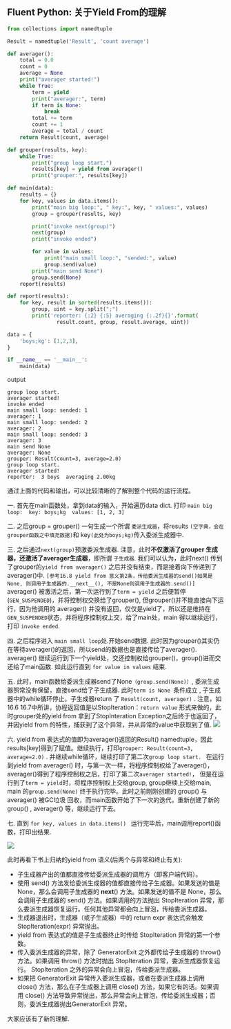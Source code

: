 
## Fluent Python: 关于Yield From的理解

```Python
from collections import namedtuple

Result = namedtuple('Result', 'count average')

def averager():
    total = 0.0
    count = 0
    average = None
    print("averager started!")
    while True:
        term = yield
        print("averager:", term)
        if term is None:
            break
        total += term 
        count += 1
        average = total / count
    return Result(count, average)

def grouper(results, key):
    while True:
        print("group loop start.")
        results[key] = yield from averager()
        print("grouper:", results[key])

def main(data):
    results = {}
    for key, values in data.items():
        print("main big loop:", " key:", key, " values:", values)
        group = grouper(results, key)

        print("invoke next(group)")
        next(group)
        print("invoke ended")

        for value in values:
            print("main small loop:", "sended:", value)
            group.send(value)
        print("main send None")
        group.send(None)    
    report(results)

def report(results):
    for key, result in sorted(results.items()):
        group, uint = key.split(";")
        print('reporter: {:2} {:5} averaging {:.2f}{}'.format(
                result.count, group, result.average, uint))

data = {
    'boys;kg': [1,2,3],
}

if __name__ == '__main__':
    main(data)

```

output
```
group loop start.
averager started!
invoke ended
main small loop: sended: 1
averager: 1
main small loop: sended: 2
averager: 2
main small loop: sended: 3
averager: 3
main send None
averager: None
grouper: Result(count=3, average=2.0)
group loop start.
averager started!
reporter:  3 boys  averaging 2.00kg

```

通过上面的代码和输出，可以比较清晰的了解到整个代码的运行流程。

一. 首先在main函数处，拿到data的输入，开始遍历data dict.  打印  `main big loop:  key: boys;kg  values: [1, 2, 3]`

二. 之后group = grouper() 一句生成一个所谓 `委派生成器`，将results `(空字典，会在grouper函数之中填充数据)`和 key`(此处为boys;kg)`传入委派生成器中.

三. 之后通过`next(group)`预激委派生成器. 注意，此时**不仅激活了grouper 生成器，还激活了averager生成器**，即所谓 `子生成器`. 我们可以认为，此时next() 传到了grouper的`yield from averager()` 之后并没有结束，而是接着向下传递到了averager()中. 
`[参考16.8 yield from 意义第2条，传给委派生成器的send()如果是None, 则调用子生成器的.__next__(), 不是None则调用子生成器的.send()] ` 
averager() 被激活之后，第一次运行到了`term = yield` 之后便暂停(`GEN_SUSPENDED`)，并将控制权交换给了grouper(),  但grouper()并不能直接向下运行，因为他调用的 averager() 并没有返回，仅仅是yield了，所以还是维持在`GEN_SUSPENDED`状态，并将程序控制权上交，给了main处，main 得以继续运行，打印 `invoke ended`.

四. 之后程序进入 `main small loop`处.开始send数据. 此时因为grouper()其实仍在等待averager()的返回，所以send的数据也是直接传给了averager(). averager() 继续运行到下一个yield处，交还控制权给grouper()，group()进而交还给了main函数. 如此运行直到 `for value in values` 结束.

五.  此时，main函数给委派生成器send了None`（group.send(None)）`, 委派生成器照常没有保留，直接send给了子生成器. 此时`term is None `条件成立 , 子生成器中的while循环停止。子生成器return 了 `Result(count, averager)` . 注意，如16.6 16.7中所讲，协程返回值是以StopIteration：`return value` 形式来做的，此时grouper处的yield from 拿到了StopInteration Exception之后终于也返回了，并因yield from 的特性，捕获到了这个异常，并从异常的value中获取到了值. 
![](https://ww1.sinaimg.cn/large/005YhI8igy1fx9x2acmqtj30h803dmy3)


六.  yield from 表达式的值即为averager()返回的Result() namedtuple，因此results[key]得到了赋值。继续执行，打印`grouper: Result(count=3, average=2.0)` . 并继续while循环，继续打印了第二次`group loop start. ` 在运行到yield from averager() 时，与第一次一样，将程序控制权给了averager()，averager()得到了程序控制权之后，打印了第二次`averager started!`， 但是在运行到了`term = yield`时，将程序控制权上交给group, group继续上交给main, main 的`group.send(None)` 终于执行完毕。此时之前刚刚创建的 group() 与 averager() 被GC垃圾 回收，而main函数开始了下一次的迭代，重新创建了新的group() , averager() 等，继续运行下去。

七. 直到 `for key, values in data.items() ` 运行完毕后，main调用report()函数，打印出结果. 

![](https://ww1.sinaimg.cn/large/005YhI8igy1fx9x2mfmipj30h80440tl)


此时再看下书上归纳的yield from 语义(后两个与异常和终止有关):

+ 子生成器产出的值都直接传给委派生成器的调用方（即客户端代码）。
+ 使用 send() 方法发给委派生成器的值都直接传给子生成器。如果发送的值是None，那么会调用子生成器的 __next__() 方法。如果发送的值不是 None，那么会调用子生成器的 send() 方法。如果调用的方法抛出 StopIteration 异常，那么委派生成器恢复运行。任何其他异常都会向上冒泡，传给委派生成器。
+ 生成器退出时，生成器（或子生成器）中的 return expr 表达式会触发StopIteration(expr) 异常抛出。
+ yield from 表达式的值是子生成器终止时传给 StopIteration 异常的第一个参数。
+ 传入委派生成器的异常，除了 GeneratorExit 之外都传给子生成器的 throw() 方法。如果调用 throw() 方法时抛出 StopIteration 异常，委派生成器恢复运行。 StopIteration 之外的异常会向上冒泡，传给委派生成器。
+ 如果把 GeneratorExit 异常传入委派生成器，或者在委派生成器上调用 close() 方法，那么在子生成器上调用 close() 方法，如果它有的话。如果调用 close() 方法导致异常抛出，那么异常会向上冒泡，传给委派生成器；否则，委派生成器抛出GeneratorExit 异常。

大家应该有了新的理解.
